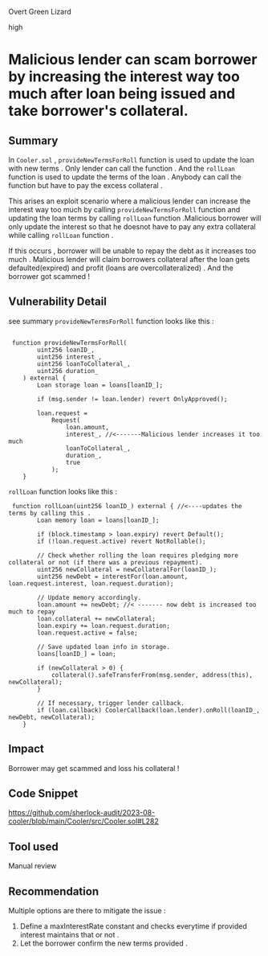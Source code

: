 Overt Green Lizard

high

# Malicious lender can scam borrower by increasing the interest way too much after loan being issued and take borrower's collateral.
## Summary
In `Cooler.sol` , `provideNewTermsForRoll` function is used to update the loan with new terms . Only lender can call the function . 
And the `rollLoan` function is used to update the terms of the loan . Anybody can call  the function but have to pay the excess collateral . 

This arises an exploit scenario where a malicious lender can increase the interest way too much by calling  `provideNewTermsForRoll` function and updating the loan terms by calling  `rollLoan` function .Malicious borrower will only update the interest so that he doesnot have to pay any extra collateral while calling `rollLoan` function . 

 If this occurs , borrower will be unable to repay the debt as it increases too much . Malicious lender will claim borrowers collateral after the loan gets defaulted(expired) and profit (loans are overcollateralized) . And the borrower got scammed ! 


## Vulnerability Detail
see summary 
`provideNewTermsForRoll` function looks like this : 
```solidity 

 function provideNewTermsForRoll(
        uint256 loanID_,
        uint256 interest_,
        uint256 loanToCollateral_,
        uint256 duration_
    ) external {
        Loan storage loan = loans[loanID_];

        if (msg.sender != loan.lender) revert OnlyApproved();

        loan.request =
            Request(
                loan.amount,
                interest_, //<-------Malicious lender increases it too much 
                loanToCollateral_,
                duration_,
                true
            );
    }
```


`rollLoan` function looks like this : 
```solidity 
 function rollLoan(uint256 loanID_) external { //<----updates the terms by calling this .
        Loan memory loan = loans[loanID_];

        if (block.timestamp > loan.expiry) revert Default();
        if (!loan.request.active) revert NotRollable();

        // Check whether rolling the loan requires pledging more collateral or not (if there was a previous repayment).
        uint256 newCollateral = newCollateralFor(loanID_);
        uint256 newDebt = interestFor(loan.amount, loan.request.interest, loan.request.duration);

        // Update memory accordingly.
        loan.amount += newDebt; //< ------- now debt is increased too much to repay 
        loan.collateral += newCollateral;
        loan.expiry += loan.request.duration;
        loan.request.active = false;

        // Save updated loan info in storage.
        loans[loanID_] = loan;

        if (newCollateral > 0) {
            collateral().safeTransferFrom(msg.sender, address(this), newCollateral);
        }

        // If necessary, trigger lender callback.
        if (loan.callback) CoolerCallback(loan.lender).onRoll(loanID_, newDebt, newCollateral);
    }

```

## Impact
Borrower may get scammed and loss his collateral  ! 

## Code Snippet
https://github.com/sherlock-audit/2023-08-cooler/blob/main/Cooler/src/Cooler.sol#L282

## Tool used
Manual review 

## Recommendation
Multiple options are there to mitigate the issue : 
1. Define a maxInterestRate constant and checks everytime if provided interest maintains that or not .
2. Let the borrower confirm the new terms provided . 
